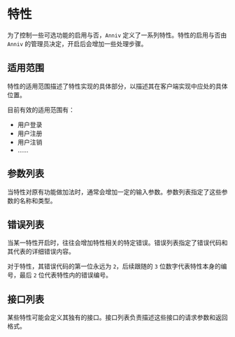 # 特性

为了控制一些可选功能的启用与否，`Anniv` 定义了一系列特性。特性的启用与否由 `Anniv` 的管理员决定，开启后会增加一些处理步骤。

## 适用范围

特性的适用范围描述了特性实现的具体部分，以描述其在客户端实现中应处的具体位置。

目前有效的适用范围有：

- 用户登录
- 用户注册
- 用户注销
- ……

## 参数列表

当特性对原有功能做加法时，通常会增加一定的输入参数。参数列表指定了这些参数的名称和类型。

## 错误列表

当某一特性开启时，往往会增加特性相关的特定错误。错误列表指定了错误代码和其代表的详细错误内容。

对于特性，其错误代码的第一位永远为 `2`，后续跟随的 `3` 位数字代表特性本身的编号，最后 `2` 位代表特性内的错误编号。

## 接口列表

某些特性可能会定义其独有的接口。接口列表负责描述这些接口的请求参数和返回格式。